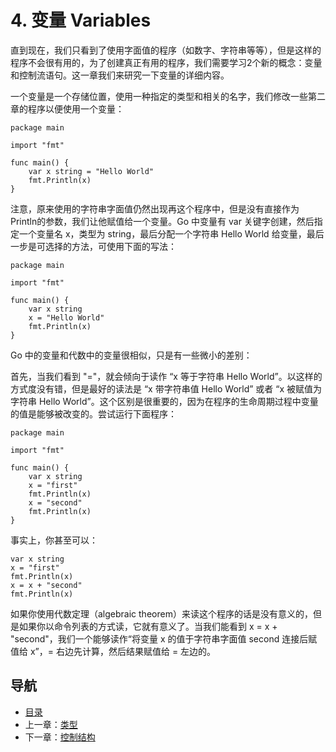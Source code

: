 # 4. 变量 Variables

直到现在，我们只看到了使用字面值的程序（如数字、字符串等等），但是这样的程序不会很有用的，为了创建真正有用的程序，我们需要学习2个新的概念：变量和控制流语句。这一章我们来研究一下变量的详细内容。

一个变量是一个存储位置，使用一种指定的类型和相关的名字，我们修改一些第二章的程序以便使用一个变量：

	package main
	
	import "fmt"
	
	func main() {
		var x string = "Hello World"
		fmt.Println(x)
	}

注意，原来使用的字符串字面值仍然出现再这个程序中，但是没有直接作为Println的参数，我们让他赋值给一个变量。Go 中变量有 var 关键字创建，然后指定一个变量名 x，类型为 string，最后分配一个字符串 Hello World 给变量，最后一步是可选择的方法，可使用下面的写法：

	package main
	
	import "fmt"
	
	func main() {
		var x string
		x = "Hello World"
		fmt.Println(x)
	}

Go 中的变量和代数中的变量很相似，只是有一些微小的差别：

首先，当我们看到 "="，就会倾向于读作 “x 等于字符串 Hello World”。以这样的方式度没有错，但是最好的读法是 “x 带字符串值 Hello World” 或者 “x 被赋值为字符串 Hello World”。这个区别是很重要的，因为在程序的生命周期过程中变量的值是能够被改变的。尝试运行下面程序：

	package main
	
	import "fmt"
	
	func main() {
		var x string
		x = "first"
		fmt.Println(x)
		x = "second"
		fmt.Println(x)
	}

事实上，你甚至可以：

	var x string
	x = "first"
	fmt.Println(x)
	x = x + "second"
	fmt.Println(x)

如果你使用代数定理（algebraic theorem）来读这个程序的话是没有意义的，但是如果你以命令列表的方式读，它就有意义了。当我们能看到 x = x + "second"，我们一个能够读作“将变量 x 的值于字符串字面值 second 连接后赋值给 x”，= 右边先计算，然后结果赋值给 = 左边的。

## 导航
* [目录](0.md)
* 上一章：[类型](3.md)
* 下一章：[控制结构](5.md)